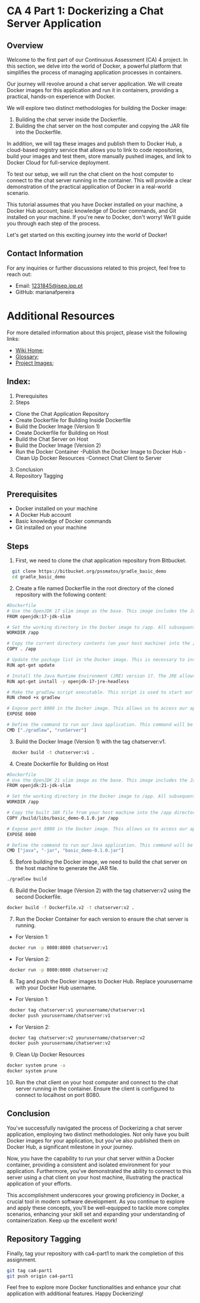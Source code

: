 # CA 4 Part 1: Dockerizing a Chat Server Application
## Overview
Welcome to the first part of our Continuous Assessment (CA) 4 project. In this section, we delve into the world of Docker, a powerful platform that simplifies the process of managing application processes in containers.

Our journey will revolve around a chat server application. We will create Docker images for this application and run it in containers, providing a practical, hands-on experience with Docker.

We will explore two distinct methodologies for building the Docker image:

1. Building the chat server inside the Dockerfile.
2. Building the chat server on the host computer and copying the JAR file into the Dockerfile.

In addition, we will tag these images and publish them to Docker Hub, a cloud-based registry service that allows you to link to code repositories, build your images and test them, store manually pushed images, and link to Docker Cloud for full-service deployment.

To test our setup, we will run the chat client on the host computer to connect to the chat server running in the container. This will provide a clear demonstration of the practical application of Docker in a real-world scenario.

This tutorial assumes that you have Docker installed on your machine, a Docker Hub account, basic knowledge of Docker commands, and Git installed on your machine. If you're new to Docker, don't worry! We'll guide you through each step of the process.

Let's get started on this exciting journey into the world of Docker!

## Contact Information
For any inquiries or further discussions related to this project, feel free to reach out:
- Email: 1231845@isep.ipp.pt
- GitHub: marianafpereira

# Additional Resources
For more detailed information about this project, please visit the following links:
- [Wiki Home](https://github.com/marianafpereira/DevOps-23-24-JPE-1231845/wiki/CA4-Part-1-Home);
- [Glossary](https://github.com/marianafpereira/DevOps-23-24-JPE-1231845/wiki/Glossary-CA4-PART-1);
- [Project Images](https://github.com/marianafpereira/DevOps-23-24-JPE-1231845/wiki/Project-Images-For-CA4-Part1);

## Index:
1. Prerequisites
2. Steps
- Clone the Chat Application Repository
- Create Dockerfile for Building Inside Dockerfile
- Build the Docker Image (Version 1)
- Create Dockerfile for Building on Host
- Build the Chat Server on Host
- Build the Docker Image (Version 2)
- Run the Docker Container
-Publish the Docker Image to Docker Hub
-Clean Up Docker Resources
-Connect Chat Client to Server
3. Conclusion
4. Repository Tagging


## Prerequisites
- Docker installed on your machine
- A Docker Hub account
- Basic knowledge of Docker commands
- Git installed on your machine


## Steps
1. First, we need to clone the chat application repository from Bitbucket.
 ``` bash
   git clone https://bitbucket.org/pssmatos/gradle_basic_demo
   cd gradle_basic_demo
 ```

2. Create a file named Dockerfile in the root directory of the cloned repository with the following content:

 ``` bash
#Dockerfile
# Use the OpenJDK 17 slim image as the base. This image includes the Java Development Kit (JDK) version 17, which we need to run our Java application.
FROM openjdk:17-jdk-slim

# Set the working directory in the Docker image to /app. All subsequent commands (like COPY and RUN) will be executed in this directory.
WORKDIR /app

# Copy the current directory contents (on your host machine) into the /app directory in the Docker image.
COPY . /app

# Update the package list in the Docker image. This is necessary to install new packages onto the image.
RUN apt-get update

# Install the Java Runtime Environment (JRE) version 17. The JRE allows us to run our Java application.
RUN apt-get install -y openjdk-17-jre-headless

# Make the gradlew script executable. This script is used to start our Java application.
RUN chmod +x gradlew

# Expose port 8080 in the Docker image. This allows us to access our application on this port.
EXPOSE 8080

# Define the command to run our Java application. This command will be executed when a container is started from the Docker image.
CMD ["./gradlew", "runServer"]
 ```

3. Build the Docker Image (Version 1) with the tag chatserver:v1.
 ``` bash
   docker build -t chatserver:v1 .
 ```

4. Create Dockerfile for Building on Host
   
 ``` bash
#Dockerfile
# Use the OpenJDK 21 slim image as the base. This image includes the Java Development Kit (JDK) version 21, which we need to run our Java application.
FROM openjdk:21-jdk-slim

# Set the working directory in the Docker image to /app. All subsequent commands (like COPY and CMD) will be executed in this directory.
WORKDIR /app

# Copy the built JAR file from your host machine into the /app directory in the Docker image. The JAR file is the executable version of your application.
COPY /build/libs/basic_demo-0.1.0.jar /app

# Expose port 8080 in the Docker image. This allows us to access our application on this port from outside the Docker container.
EXPOSE 8080

# Define the command to run our Java application. This command will be executed when a container is started from the Docker image.
CMD ["java", "-jar", "basic_demo-0.1.0.jar"]
 ```

5. Before building the Docker image, we need to build the chat server on the host machine to generate the JAR file.

 ``` bash
./gradlew build
 ```

6. Build the Docker Image (Version 2) with the tag chatserver:v2 using the second Dockerfile.

 ``` bash
docker build -f Dockerfile.v2 -t chatserver:v2 .
 ```

7. Run the Docker Container for each version to ensure the chat server is running.

- For Version 1:
 ``` bash
  docker run -p 8080:8080 chatserver:v1
 ```

- For Version 2:
 ``` bash
  docker run -p 8080:8080 chatserver:v2
 ``` 

8. Tag and push the Docker images to Docker Hub. Replace yourusername with your Docker Hub username.

- For Version 1:
 ``` bash
  docker tag chatserver:v1 yourusername/chatserver:v1
  docker push yourusername/chatserver:v1
 ```

- For Version 2:
 ``` bash
  docker tag chatserver:v2 yourusername/chatserver:v2
  docker push yourusername/chatserver:v2
 ```

9. Clean Up Docker Resources

 ``` bash
docker system prune -a
docker system prune
 ```

10. Run the chat client on your host computer and connect to the chat server running in the container. Ensure the client is configured to connect to localhost on port 8080.

## Conclusion
 You've successfully navigated the process of Dockerizing a chat server application, employing two distinct methodologies. Not only have you built Docker images for your application, but you've also published them on Docker Hub, a significant milestone in your journey.

Now, you have the capability to run your chat server within a Docker container, providing a consistent and isolated environment for your application. Furthermore, you've demonstrated the ability to connect to this server using a chat client on your host machine, illustrating the practical application of your efforts.

This accomplishment underscores your growing proficiency in Docker, a crucial tool in modern software development. As you continue to explore and apply these concepts, you'll be well-equipped to tackle more complex scenarios, enhancing your skill set and expanding your understanding of containerization. Keep up the excellent work!

## Repository Tagging
Finally, tag your repository with ca4-part1 to mark the completion of this assignment.

 ``` bash
git tag ca4-part1
git push origin ca4-part1
 ```

Feel free to explore more Docker functionalities and enhance your chat application with additional features. Happy Dockerizing!

